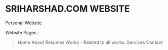 # SRIHARSHAD.COM WEBSITE

Personal Website

Website Pages :

> Home
> About
> Resumes
> Works - Related to all works.
> Services
> Contact
